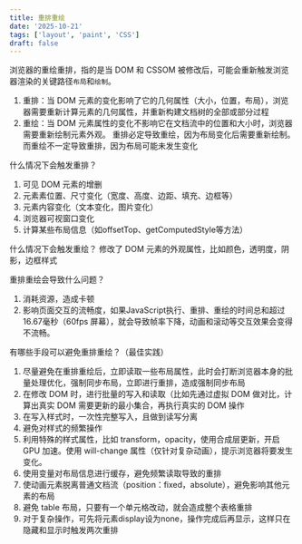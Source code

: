 ```yaml
---
title: 重排重绘
date: '2025-10-21'
tags: ['layout', 'paint', 'CSS']
draft: false
---
```


浏览器的重绘重排，指的是当 DOM 和 CSSOM 被修改后，可能会重新触发浏览器渲染的关键路径`布局`和`绘制`。

1. 重排：当 DOM 元素的变化影响了它的几何属性（大小，位置，布局），浏览器需要重新计算元素的几何属性，并重新构建文档树的全部或部分过程
2. 重绘：当 DOM 元素属性的变化不影响它在文档流中的位置和大小时，浏览器需要重新绘制元素外观。
   重排必定导致重绘，因为布局变化后需要重新绘制。而重绘不一定导致重排，因为布局可能未发生变化

什么情况下会触发重排？

1. 可见 DOM 元素的增删
2. 元素素位置、尺寸变化（宽度、高度、边距、填充、边框等）
3. 元素内容变化（文本变化，图片变化）
4. 浏览器可视窗口变化
5. 计算某些布局信息（如offsetTop、getComputedStyle等方法）

什么情况下会触发重绘？
修改了 DOM 元素的外观属性，比如颜色，透明度，阴影，边框样式

重排重绘会导致什么问题？

1. 消耗资源，造成卡顿
2. 影响页面交互的流畅度，如果JavaScript执行、重排、重绘的时间总和超过16.67毫秒（60fps 屏幕），就会导致帧率下降，动画和滚动等交互效果会变得不流畅。

有哪些手段可以避免重排重绘？（最佳实践）

1. 尽量避免在重排重绘后，立即读取一些布局属性，此时会打断浏览器本身的批量处理优化，强制同步布局，立即进行重排，造成强制同步布局
2. 在修改 DOM 时，进行批量的写入和读取（比如先通过虚拟 DOM 做对比，计算出真实 DOM 需要更新的最小集合，再执行真实的 DOM 操作
3. 在写入样式时，一次性完整写入，且做到读写分离
4. 避免对样式的频繁操作
5. 利用特殊的样式属性，比如 transform，opacity，使用合成层更新，开启 GPU 加速。使用 will-change 属性（仅针对复杂动画），提示浏览器将要发生变化。
6. 使用变量对布局信息进行缓存，避免频繁读取导致的重排
7. 使动画元素脱离普通文档流（position：fixed，absolute），避免影响其他元素的布局
8. 避免 table 布局，只要有一个单元格改动，就会造成整个表格重排
9. 对于复杂操作，可先将元素display设为none，操作完成后再显示，这样只在隐藏和显示时触发两次重排
